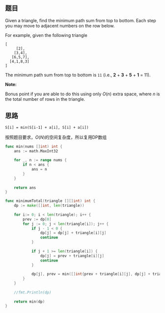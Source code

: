 ## 题目

Given a triangle, find the minimum path sum from top to bottom. Each step you may move to adjacent numbers on the row below.

For example, given the following triangle

```
[
     [2],
    [3,4],
   [6,5,7],
  [4,1,8,3]
]
```

The minimum path sum from top to bottom is `11` (i.e., **2** + **3** + **5** + **1** = 11).

**Note:**

Bonus point if you are able to do this using only *O*(*n*) extra space, where *n* is the total number of rows in the triangle.

## 思路

`S[i] = min(S[i-1] + a[i], S[i] + a[i])`

按照题目要求，$O(N)$的空间复杂度，所以复用DP数组

```go
func min(nums []int) int {
    ans := math.MaxInt32
    
    for _, n := range nums {
        if n < ans {
            ans = n
        }
    }
    
    return ans
}

func minimumTotal(triangle [][]int) int {
    dp := make([]int, len(triangle))
    
    for i:= 0; i < len(triangle); i++ {
        prev := dp[0]
        for j := 0; j < len(triangle[i]); j++ {
            if j - 1 < 0 {
                dp[j] = dp[j] + triangle[i][j]
                continue
            }
            
            if j + 1 >= len(triangle[i]) {
                dp[j] = prev + triangle[i][j]
                continue
            }
            
            dp[j], prev = min([]int{prev + triangle[i][j], dp[j] + triangle[i][j]}), dp[j]
        }
    }
    
    //fmt.Println(dp)
    
    return min(dp)
}
```


